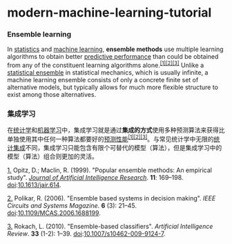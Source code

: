 # modern-machine-learning-tutorial

### Ensemble learning

In [statistics](https://en.wikipedia.org/wiki/Statistics "Statistics") and [machine learning](https://en.wikipedia.org/wiki/Machine_learning "Machine learning"), **ensemble methods** use multiple learning algorithms to obtain better [predictive performance](https://en.wikipedia.org/wiki/Predictive_inference "Predictive inference") than could be obtained from any of the constituent learning algorithms alone.<sup>[[1]](#cite_note-1)</sup><sup>[[2]](#cite_note-2)</sup><sup>[[3]](#cite_note-Rokach2010-3)</sup> Unlike a [statistical ensemble](https://en.wikipedia.org/wiki/Statistical_ensemble "Statistical ensemble") in statistical mechanics, which is usually infinite, a machine learning ensemble consists of only a concrete finite set of alternative models, but typically allows for much more flexible structure to exist among those alternatives.

### 集成学习

在[统计学](https://en.wikipedia.org/wiki/Statistics)和[机器学习](https://en.wikipedia.org/wiki/Machine_learning)中，集成学习就是通过**集成的方式**使用多种预测算法来获得比单独使用其中任何一种算法都要好的[预测性能](https://en.wikipedia.org/wiki/Predictive_inference)<sup>[[1]](#cite_note-1)</sup><sup>[[2]](#cite_note-2)</sup><sup>[[3]](#cite_note-Rokach2010-3)</sup>。与常见统计学中无限的[统计集成](https://en.wikipedia.org/wiki/Statistical_ensemble)不同，集成学习只能包含有限个可替代的模型（算法），但是集成学习中的模型（算法）组合则更加的灵活。

[1.](#cite_ref-1) Opitz, D.; Maclin, R. (1999). "Popular ensemble methods: An empirical study". _[Journal of Artificial Intelligence Research](https://en.wikipedia.org/wiki/Journal_of_Artificial_Intelligence_Research)_. **11**: 169–198\. [doi](https://en.wikipedia.org/wiki/Digital_object_identifier):[10.1613/jair.614](https://doi.org/10.1613%2Fjair.614).

[2.](#cite_ref-2) Polikar, R. (2006). "Ensemble based systems in decision making". _IEEE Circuits and Systems Magazine_. **6** (3): 21–45. [doi](https://en.wikipedia.org/wiki/Digital_object_identifier):[10.1109/MCAS.2006.1688199](https://doi.org/10.1109%2FMCAS.2006.1688199).

[3.](#cite_ref-Rokach2010-3) Rokach, L. (2010). "Ensemble-based classifiers". _Artificial Intelligence Review_. **33** (1-2): 1–39. [doi](https://en.wikipedia.org/wiki/Digital_object_identifier):[10.1007/s10462-009-9124-7](https://doi.org/10.1007%2Fs10462-009-9124-7).
